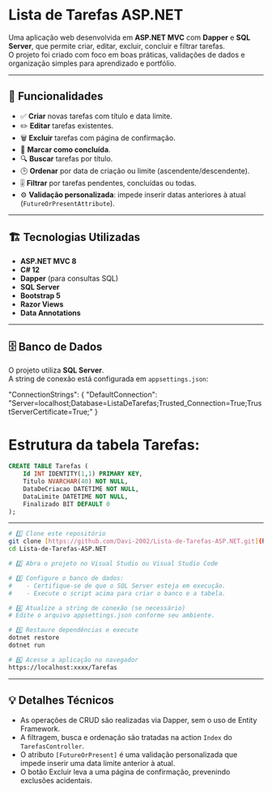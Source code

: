 # Lista de Tarefas ASP.NET

Uma aplicação web desenvolvida em **ASP.NET MVC** com **Dapper** e **SQL Server**, que permite criar, editar, excluir, concluir e filtrar tarefas.  
O projeto foi criado com foco em boas práticas, validações de dados e organização simples para aprendizado e portfólio.

---

## 🧩 Funcionalidades

- ✅ **Criar** novas tarefas com título e data limite.  
- ✏️ **Editar** tarefas existentes.  
- 🗑️ **Excluir** tarefas com página de confirmação.  
- 🎯 **Marcar como concluída**.  
- 🔍 **Buscar** tarefas por título.  
- 🕒 **Ordenar** por data de criação ou limite (ascendente/descendente).  
- 🎚️ **Filtrar** por tarefas pendentes, concluídas ou todas.  
- ⚙️ **Validação personalizada**: impede inserir datas anteriores à atual (`FutureOrPresentAttribute`).

---

## 🏗️ Tecnologias Utilizadas

- **ASP.NET MVC 8**
- **C# 12**
- **Dapper** (para consultas SQL)
- **SQL Server**
- **Bootstrap 5**
- **Razor Views**
- **Data Annotations**

---

## 🗄️ Banco de Dados

O projeto utiliza **SQL Server**.  
A string de conexão está configurada em `appsettings.json`:

"ConnectionStrings": {
  "DefaultConnection": "Server=localhost;Database=ListaDeTarefas;Trusted_Connection=True;TrustServerCertificate=True;"
}

# Estrutura da tabela Tarefas:

```sql
CREATE TABLE Tarefas (
    Id INT IDENTITY(1,1) PRIMARY KEY,
    Titulo NVARCHAR(40) NOT NULL,
    DataDeCriacao DATETIME NOT NULL,
    DataLimite DATETIME NOT NULL,
    Finalizado BIT DEFAULT 0
);
```

---

```bash
# 1️⃣ Clone este repositório
git clone [https://github.com/Davi-2002/Lista-de-Tarefas-ASP.NET.git](https://github.com/Davi-2002/Lista-de-Tarefas-ASP.NET.git)
cd Lista-de-Tarefas-ASP.NET

# 2️⃣ Abra o projeto no Visual Studio ou Visual Studio Code

# 3️⃣ Configure o banco de dados:
#    - Certifique-se de que o SQL Server esteja em execução.
#    - Execute o script acima para criar o banco e a tabela.

# 4️⃣ Atualize a string de conexão (se necessário)
# Edite o arquivo appsettings.json conforme seu ambiente.

# 5️⃣ Restaure dependências e execute
dotnet restore
dotnet run

# 6️⃣ Acesse a aplicação no navegador
https://localhost:xxxx/Tarefas
```
---

## 💡 Detalhes Técnicos

* As operações de CRUD são realizadas via Dapper, sem o uso de Entity Framework.
* A filtragem, busca e ordenação são tratadas na action `Index` do `TarefasController`.
* O atributo `[FutureOrPresent]` é uma validação personalizada que impede inserir uma data limite anterior à atual.
* O botão Excluir leva a uma página de confirmação, prevenindo exclusões acidentais.
